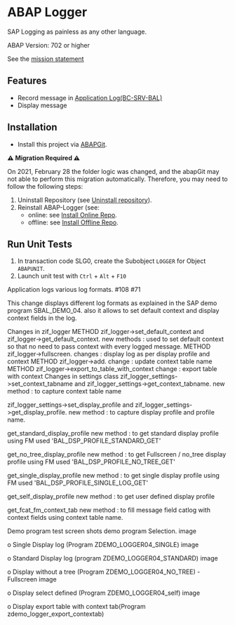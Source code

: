 # ABAP Logger

SAP Logging as painless as any other language.

ABAP Version: 702 or higher

See the [mission statement](docs/MISSION.md) 

## Features
  * Record message in [Application Log(BC-SRV-BAL)](https://help.sap.com/viewer/10a06f346c531014a346f3874a7621fd/7.0.38/en-US/4e21012c35d44180e10000000a15822b.html)
  * Display message

## Installation

- Install this project via [ABAPGit](http://abapgit.org).

**:warning: Migration Required :warning:**

On 2021, February 28 the folder logic was changed, and the abapGit may not able to perform this migration automatically. Therefore, you may need to follow the following steps:
1. Uninstall Repository (see [Uninstall repository](https://docs.abapgit.org/guide-online-uninstall.html)).
2. Reinstall ABAP-Logger (see:
   - online: see  [Install Online Repo](https://docs.abapgit.org/guide-online-install.html).
   - offline: see  [Install Offline Repo](https://docs.abapgit.org/guide-offline-install.html).

## Run Unit Tests
1. In transaction code SLG0, create the Subobject `LOGGER` for Object `ABAPUNIT`. 
2. Launch unit test with `Ctrl` + `Alt` + `F10` 


  
Application logs various log formats. #108 #71

This change displays different log formats as explained in the SAP demo program SBAL_DEMO_04. also it allows to set default context and display context fields in the log.

Changes in zif_logger
METHOD zif_logger->set_default_context and zif_logger->get_default_context.
new methods : used to set default context so that no need to pass context with every logged message.
METHOD zif_logger->fullscreen.
changes : display log as per display profile and context
METHOD zif_logger->add.
change : update context table name
METHOD zif_logger->export_to_table_with_context
change : export table with context
Changes in settings class
zif_logger_settings->set_context_tabname and zif_logger_settings->get_context_tabname.
new method : to capture context table name

zif_logger_settings->set_display_profile and zif_logger_settings->get_display_profile.
new method : to capture display profile and profile name.

get_standard_display_profile
new method : to get standard display profile using FM used 'BAL_DSP_PROFILE_STANDARD_GET'

get_no_tree_display_profile
new method : to get Fullscreen / no_tree display profile using FM used 'BAL_DSP_PROFILE_NO_TREE_GET'

get_single_display_profile
new method : to get single display profile using FM used 'BAL_DSP_PROFILE_SINGLE_LOG_GET'

get_self_display_profile
new method : to get user defined display profile

get_fcat_fm_context_tab
new method : to fill message field catlog with context fields using context table name.

Demo program test screen shots
demo program Selection.
image

o Single Display log (Program ZDEMO_LOGGER04_SINGLE)
image

o Standard Display log (program ZDEMO_LOGGER04_STANDARD)
image

o Display without a tree (Program ZDEMO_LOGGER04_NO_TREE) - Fullscreen
image

o Display select defined (Program ZDEMO_LOGGER04_self)
image

o Display export table with context tab(Program zdemo_logger_export_contextab)
